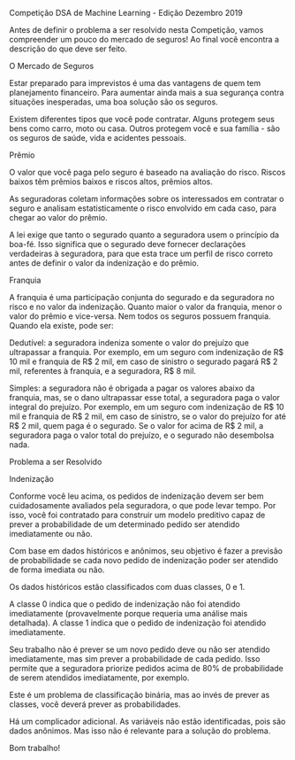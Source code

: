 Competição DSA de Machine Learning - Edição Dezembro 2019

Antes de definir o problema a ser resolvido nesta Competição, vamos compreender um pouco do mercado de seguros! Ao final você encontra a descrição do que deve ser feito.

O Mercado de Seguros

Estar preparado para imprevistos é uma das vantagens de quem tem planejamento financeiro. Para aumentar ainda mais a sua segurança contra situações inesperadas, uma boa solução são os seguros.

Existem diferentes tipos que você pode contratar. Alguns protegem seus bens como carro, moto ou casa. Outros protegem você e sua família - são os seguros de saúde, vida e acidentes pessoais.

Prêmio

O valor que você paga pelo seguro é baseado na avaliação do risco. Riscos baixos têm prêmios baixos e riscos altos, prêmios altos.

As seguradoras coletam informações sobre os interessados em contratar o seguro e analisam estatisticamente o risco envolvido em cada caso, para chegar ao valor do prêmio.

A lei exige que tanto o segurado quanto a seguradora usem o princípio da boa-fé. Isso significa que o segurado deve fornecer declarações verdadeiras à seguradora, para que esta trace um perfil de risco correto antes de definir o valor da indenização e do prêmio.

Franquia

A franquia é uma participação conjunta do segurado e da seguradora no risco e no valor da indenização. Quanto maior o valor da franquia, menor o valor do prêmio e vice-versa. Nem todos os seguros possuem franquia. Quando ela existe, pode ser:

Dedutível: a seguradora indeniza somente o valor do prejuízo que ultrapassar a franquia. Por exemplo, em um seguro com indenização de R$ 10 mil e franquia de R$ 2 mil, em caso de sinistro o segurado pagará R$ 2 mil, referentes à franquia, e a seguradora, R$ 8 mil.

Simples: a seguradora não é obrigada a pagar os valores abaixo da franquia, mas, se o dano ultrapassar esse total, a seguradora paga o valor integral do prejuízo. Por exemplo, em um seguro com indenização de R$ 10 mil e franquia de R$ 2 mil, em caso de sinistro, se o valor do prejuízo for até R$ 2 mil, quem paga é o segurado. Se o valor for acima de R$ 2 mil, a seguradora paga o valor total do prejuízo, e o segurado não desembolsa nada.

Problema a ser Resolvido

Indenização

Conforme você leu acima, os pedidos de indenização devem ser bem cuidadosamente avaliados pela seguradora, o que pode levar tempo. Por isso, você foi contratado para construir um modelo preditivo capaz de prever a probabilidade de um determinado pedido ser atendido imediatamente ou não.

Com base em dados históricos e anônimos, seu objetivo é fazer a previsão de probabilidade se cada novo pedido de indenização poder ser atendido de forma imediata ou não.

Os dados históricos estão classificados com duas classes, 0 e 1.

A classe 0 indica que o pedido de indenização não foi atendido imediatamente (provavelmente porque requeria uma análise mais detalhada). A classe 1 indica que o pedido de indenização foi atendido imediatamente.

Seu trabalho não é prever se um novo pedido deve ou não ser atendido imediatamente, mas sim prever a probabilidade de cada pedido. Isso permite que a seguradora priorize pedidos acima de 80% de probabilidade de serem atendidos imediatamente, por exemplo.

Este é um problema de classificação binária, mas ao invés de prever as classes, você deverá prever as probabilidades.

Há um complicador adicional. As variáveis não estão identificadas, pois são dados anônimos. Mas isso não é relevante para a solução do problema.

Bom trabalho!
